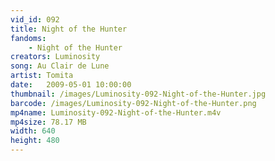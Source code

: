 ```yaml
---
vid_id: 092
title: Night of the Hunter
fandoms:
    - Night of the Hunter
creators: Luminosity
song: Au Clair de Lune
artist: Tomita
date:   2009-05-01 10:00:00
thumbnail: /images/Luminosity-092-Night-of-the-Hunter.jpg
barcode: /images/Luminosity-092-Night-of-the-Hunter.png
mp4name: Luminosity-092-Night-of-the-Hunter.m4v
mp4size: 78.17 MB
width: 640
height: 480
---
```



